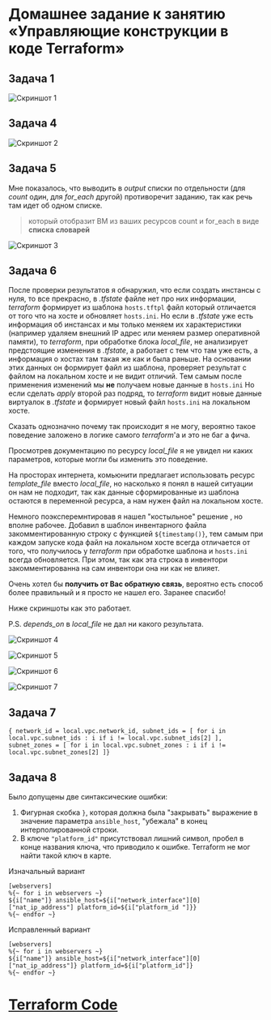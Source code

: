 # Домашнее задание к занятию «Управляющие конструкции в коде Terraform»

## Задача 1

![Скриншот 1](https://github.com/cachmc/netology_devops_homework/raw/terraform-03/pictures/task-1.png)



## Задача 4

![Скриншот 2](https://github.com/cachmc/netology_devops_homework/raw/terraform-03/pictures/task-4.png)



## Задача 5

Мне показалось, что выводить в *output* списки по отдельности (для *count* один, для *for_each* другой) противоречит заданию, так как речь там идет об одном списке.

> который отобразит ВМ из ваших ресурсов count и for_each в виде **списка словарей**

![Скриншот 3](https://github.com/cachmc/netology_devops_homework/raw/terraform-03/pictures/task-5.png)



## Задача 6

После проверки результатов я обнаружил, что если создать инстансы с нуля, то все прекрасно, в *.tfstate* файле нет про них информации, *terraform* формирует из шаблона `hosts.tftpl` файл который отличается от того что на хосте и обновляет `hosts.ini`. 
Но если в *.tfstate* уже есть информация об инстансах и мы только меняем их характеристики (например удаляем внешний IP адрес или меняем размер оперативной памяти), то *terraform*, при обработке блока *local_file*, не  анализирует предстоящие изменения в *.tfstate*, а работает с тем что там уже есть, а информация о хостах там такая же как и была раньше. На основании этих данных он формирует файл из шаблона, проверяет результат с файлом на локальном хосте и не видит отличий.  Тем самым после применения изменений мы **не** получаем новые данные в `hosts.ini` Но если сделать *apply* второй раз подряд, то *terraform* видит новые данные виртуалок в *.tfstate* и формирует новый файл `hosts.ini` на локальном хосте.

Сказать однозначно почему так происходит я не могу, вероятно такое поведение заложено в логике самого *terraform*'а и это не баг а фича.

Просмотрев документацию по ресурсу *local_file* я не увидел ни каких параметров, которые могли бы изменить это поведение.

На просторах интернета, комьюнити предлагает использовать ресурс *template_file* вместо *local_file*, но насколько я понял в нашей ситуации он нам не подходит, так как данные сформированные из шаблона остаются в переменной ресурса, а нам нужен файл на локальном хосте.

Немного поэксперемнтировав я нашел "костыльное" решение , но вполне рабочее. Добавил в шаблон инвентарного файла закомментированную строку с функцией `${timestamp()}`, тем самым при каждом запуске кода файл на локальном хосте всегда отличается от того, что получилось у *terraform* при обработке шаблона и `hosts.ini` всегда обновляется. При этом, так как эта строка в инвентори закомментированна на сам инвентори она ни как не влияет.

Очень хотел бы **получить от Вас обратную связь**, вероятно есть способ более правильный и я просто не нашел его. Заранее спасибо!

Ниже скриншоты как это работает.

P.S. *depends_on* в *local_file* не дал ни какого результата.

![Скриншот 4](https://github.com/cachmc/netology_devops_homework/raw/terraform-03/pictures/task-6-1.png)

![Скриншот 5](https://github.com/cachmc/netology_devops_homework/raw/terraform-03/pictures/task-6-2.png)

![Скриншот 6](https://github.com/cachmc/netology_devops_homework/raw/terraform-03/pictures/task-6-3.png)

![Скриншот 7](https://github.com/cachmc/netology_devops_homework/raw/terraform-03/pictures/task-6-4.png)



## Задача 7

```
{ network_id = local.vpc.network_id, subnet_ids = [ for i in local.vpc.subnet_ids : i if i != local.vpc.subnet_ids[2] ], subnet_zones = [ for i in local.vpc.subnet_zones : i if i != local.vpc.subnet_zones[2] ]}
```



## Задача 8

Было допущены две синтаксические ошибки:
1. Фигурная скобка `}`, которая должна была "закрывать" выражение в значение параметра `ansible_host`, "убежала" в конец интерполированной строки. 
2. В ключе `"platform_id"` присутствовал лишний символ, пробел в конце названия ключа, что приводило к ошибке. Terraform не мог найти такой ключ в карте.
 
Изначальный вариант
```
[webservers]
%{~ for i in webservers ~}
${i["name"]} ansible_host=${i["network_interface"][0]["nat_ip_address"] platform_id=${i["platform_id "]}}
%{~ endfor ~}
```

Исправленный вариант
```
[webservers]
%{~ for i in webservers ~}
${i["name"]} ansible_host=${i["network_interface"][0]["nat_ip_address"]} platform_id=${i["platform_id"]}
%{~ endfor ~}
```

# [Terraform Code](https://github.com/cachmc/netology_devops_homework/tree/terraform-03/src)
